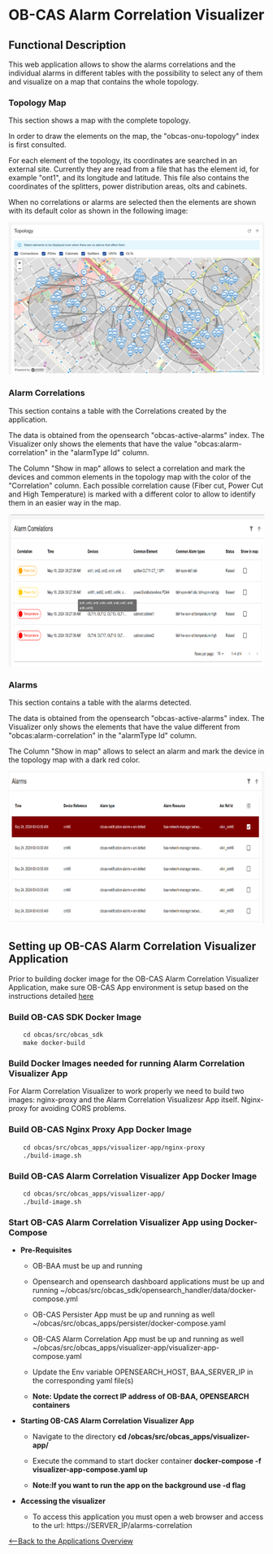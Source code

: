 # OB-CAS Alarm Correlation Visualizer 

## Functional Description

This web application allows to show the alarms correlations and the individual alarms in different tables with the possibility to select any of them and visualize on a map that contains the whole topology.


### Topology Map
This section shows a map with the complete topology.

In order to draw the elements on the map, the "obcas-onu-topology" index is first consulted.

For each element of the topology, its coordinates are searched in an external site. Currently they are read from a file that has the element id, for example "ont1", and its longitude and latitude. This file also contains the coordinates of the splitters, power distribution areas, olts and cabinets.

When no correlations or alarms are selected then the elements are shown with its default color as shown in the following image:


<p align="center">
 <img width="600px" height="300px" src="image-2024-10-7_9-22-52_Alarm_Corr_Visualizer.png">
</p>



### Alarm Correlations
This section contains a table with the Correlations created by the application.

The data is obtained from the opensearch "obcas-active-alarms" index. The Visualizer only shows the elements that have the value "obcas:alarm-correlation" in the "alarmType Id" column.

The Column "Show in map" allows to select a correlation and mark the devices and common elements in the topology map with the color of the "Correlation" column. Each possible correlation cause (Fiber cut, Power Cut and High Temperature) is marked with a different color to allow to identify them in an easier way in the map.


<p align="center">
 <img width="600px" height="300px" src="image-2024-10-7_9-22-52_Alarm_Corr_Visualizer_2.png">
</p>

### Alarms
This section contains a table with the alarms detected.

The data is obtained from the opensearch "obcas-active-alarms" index. The Visualizer only shows the elements that have the value different from "obcas:alarm-correlation" in the "alarmType Id" column.

The Column "Show in map" allows to select an alarm and mark the device in the topology map with 
a dark red color. 
<p align="center">
 <img width="600px" height="300px" src="image-2024-10-7_9-22-52_Alarm_Corr_Visualizer_3.png">
</p>


## Setting up OB-CAS Alarm Correlation Visualizer Application
Prior to building docker image for the OB-CAS Alarm Correlation Visualizer Application, make sure OB-CAS App environment is setup based on the instructions detailed [here](../obcas_app_environment.md)


### Build OB-CAS SDK Docker Image
~~~
	cd obcas/src/obcas_sdk
	make docker-build
~~~

### Build Docker Images needed for running Alarm Correlation Visualizer App

For Alarm Correlation Visualizer to work properly we need to build two images: nginx-proxy and the Alarm Correlation Visualizesr App itself. Nginx-proxy
for avoiding CORS problems.



### Build OB-CAS Nginx Proxy App Docker Image

~~~  
    cd obcas/src/obcas_apps/visualizer-app/nginx-proxy
	./build-image.sh
~~~

### Build OB-CAS Alarm Correlation Visualizer App Docker Image 

~~~  
    cd obcas/src/obcas_apps/visualizer-app/
	./build-image.sh
~~~

### Start OB-CAS Alarm Correlation Visualizer App using Docker-Compose
- **Pre-Requisites**


   * OB-BAA must be up and running

   * Opensearch and opensearch dashboard applications must be up and running ~/obcas/src/obcas_sdk/opensearch_handler/data/docker-compose.yml

   * OB-CAS Persister App must be up and running as well  ~/obcas/src/obcas_apps/persister/docker-compose.yaml

   * OB-CAS Alarm Correlation App must be up and running as well  ~/obcas/src/obcas_apps/visualizer-app/visualizer-app-compose.yaml

   * Update the Env variable OPENSEARCH_HOST, BAA_SERVER_IP in the corresponding yaml file(s)

   * **Note: Update the correct IP address of OB-BAA, OPENSEARCH containers**


- **Starting OB-CAS Alarm Correlation Visualizer App**

    * Navigate to the directory **cd /obcas/src/obcas_apps/visualizer-app/**

    * Execute the command to start docker container **docker-compose -f visualizer-app-compose.yaml up**

    * **Note:If you want to run the app on the background use -d flag**


- **Accessing the visualizer**

    * To access this application you must open a web browser and access to the url: https://SERVER_IP/alarms-correlation



[<--Back to the Applications Overview](../index.md)
